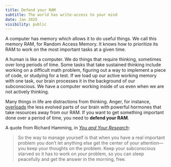 ```yaml
---
title: Defend your RAM
subtitle: The world has write-access to your mind
date: Jan 2025
visibility: public
---
```


A computer has memory which allows it to do useful things. We call this memory RAM, for Random Access Memory. It knows how to prioritize its RAM to work on the most important tasks at a given time.

A human is like a computer. We do things that require thinking, sometimes over long periods of time. Some tasks that take sustained thinking include working on a difficult math problem, figuring out a way to implement a piece of code, or studying for a test. If we load up our active working memory with one task, our brain processes it in the background of our subconscious. We have a computer working inside of us even when we are not actively thinking.

Many things in life are distractions from thinking. Anger, for instance, [overloads](https://en.m.wikipedia.org/wiki/Amygdala_hijack) the less evolved parts of our brain with powerful hormones that take resources away from our RAM. If you want to get something important done over a period of time, you need to **defend your RAM**.

A quote from Richard Hamming, in *[You and Your Research](https://www.cs.virginia.edu/~robins/YouAndYourResearch.html)*:

>So the way to manage yourself is that when you have a real important problem you don’t let anything else get the center of your attention—you keep your thoughts on the problem. Keep your subconscious starved so it has to work on _your_ problem, so you can sleep peacefully and get the answer in the morning, free.

